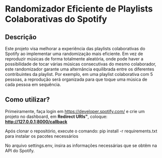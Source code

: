 # Randomizador Eficiente de Playlists Colaborativas do Spotify

## Descrição
Este projeto visa melhorar a experiência das playlists colaborativas do Spotify ao implementar uma randomização mais eficiente. Em vez de reproduzir músicas de forma totalmente aleatória, onde pode haver a possibilidade de tocar várias músicas consecutivas do mesmo colaborador, este randomizador garante uma alternância equilibrada entre os diferentes contribuintes da playlist. Por exemplo, em uma playlist colaborativa com 5 pessoas, a reprodução será organizada para que toque uma música de cada pessoa em sequência.

## Como utilizar?
Primeiramente, faça login em <https://developer.spotify.com/> e crie um projeto no dashboard, em **Redirect URIs"**, coloque: **http://127.0.0.1:8000/callback**

Após clonar o repositório, execute o comando:
pip install -r requirements.txt para instalar os pacotes necessários

No arquivo settings.env, insira as informações necessárias que se obtêm na API do Spotify.
